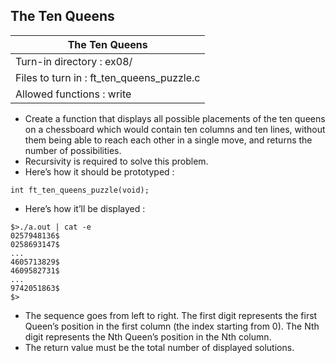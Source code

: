 ## The Ten Queens

|               The Ten Queens        |
|---------------------------------|
| Turn-in directory : ex08/       |
| Files to turn in : ft_ten_queens_puzzle.c |
| Allowed functions : write       |

- Create a function that displays all possible placements of the ten queens on a chessboard which would contain ten columns and ten lines, without them being able to reach each other in a single move, and returns the number of possibilities.
- Recursivity is required to solve this problem.
- Here’s how it should be prototyped :
```
int ft_ten_queens_puzzle(void);
```
- Here’s how it’ll be displayed :

<pre><code>$&gt./a.out | cat -e
0257948136$
0258693147$
...
4605713829$
4609582731$
...
9742051863$
$&gt</code></pre>

- The sequence goes from left to right. The first digit represents the first Queen’s position in the first column (the index starting from 0). The Nth digit represents the Nth Queen’s position in the Nth column.
- The return value must be the total number of displayed solutions.
